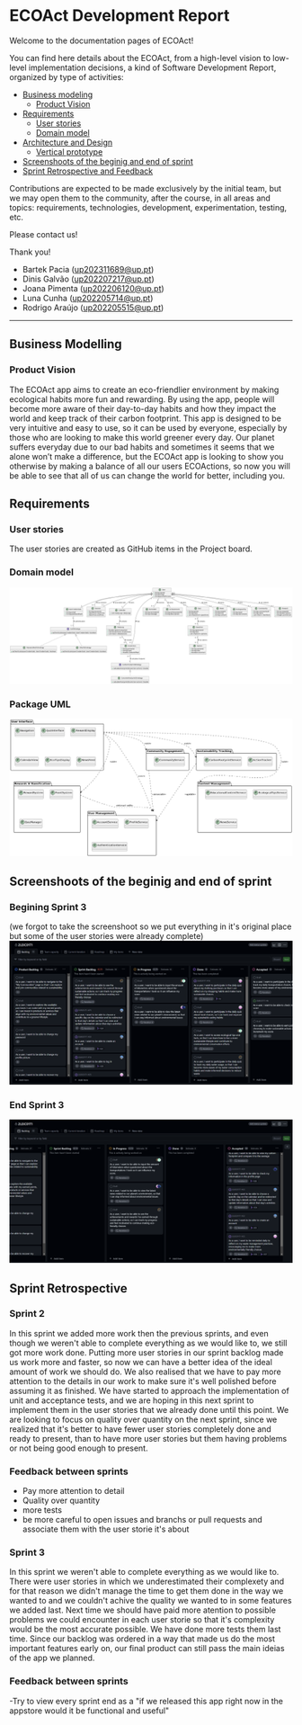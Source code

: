 # ECOAct Development Report

Welcome to the documentation pages of ECOAct!

You can find here details about the ECOAct, from a high-level vision to low-level implementation decisions, a kind of Software Development Report, organized by type of activities:

- [Business modeling](#Business-Modelling)
  - [Product Vision](#Product-Vision)
- [Requirements](#Requirements)
  - [User stories](#User-stories)
  - [Domain model](#Domain-model)
- [Architecture and Design](#Architecture-And-Design)
  - [Vertical prototype](#Vertical-Prototype)
- [Screenshoots of the beginig and end of sprint](#Screenshoots-of-the-beginig-and-end-of-sprint)
- [Sprint Retrospective and Feedback](#Sprint-Retrospective)

Contributions are expected to be made exclusively by the initial team, but we may open them to the community, after the course, in all areas and topics: requirements, technologies, development, experimentation, testing, etc.

Please contact us!

Thank you!

- Bartek Pacia (up202311689@up.pt)
- Dinis Galvão (up202207217@up.pt)
- Joana Pimenta (up202206120@up.pt)
- Luna Cunha (up202205714@up.pt)
- Rodrigo Araújo (up202205515@up.pt)

---

## Business Modelling

### Product Vision

The ECOAct app aims to create an eco-friendlier environment by making ecological habits more fun and rewarding. By using the app, people will become more aware of their day-to-day habits and how they impact the world and keep track of their carbon footprint.
This app is designed to be very intuitive and easy to use, so it can be used by everyone, especially by those who are looking to make this world greener every day.
Our planet suffers everyday due to our bad habits and sometimes it seems that we alone won’t make a difference, but the ECOAct app is looking to show you otherwise by making a balance of all our users ECOActions, so now you will be able to see that all of us can change the world for better, including you.

## Requirements

### User stories

The user stories are created as GitHub items in the Project board.

### Domain model

![](images/domain_modeling.png)

### Package UML
![](images/package_uml.png)


## Screenshoots of the beginig and end of sprint

### Begining Sprint 3
(we forgot to take the screenshoot so we put everything in it's original place but some of the user stories were already complete)
![](images/sprint3_begin.png)

### End Sprint 3
![](images/screenshot_sprint3_end.png)



## Sprint Retrospective

### Sprint 2
In this sprint we added more work then the previous sprints, and even though we weren't able to complete everything as we would like to, we still got more work done. Putting more user stories in our sprint backlog made us work more and faster, so now we can have a better idea of the ideal amount of work we should do. We also realised that we have to pay more attention to the details in our work to make sure it's well polished before assuming it as finished. We have started to approach the implementation of unit and acceptance tests, and we are hoping in this next sprint to implement them in the user stories that we already done until this point. We are looking to focus on quality over quantity on the next sprint, since we realized that it's better to have fewer user stories completely done and ready to present, than to have more user stories but them having problems or not being good enough to present.

### Feedback between sprints
- Pay more attention to detail
- Quality over quantity
- more tests
- be more careful to open issues and branchs or pull requests and associate them with the user storie it's about

### Sprint 3
In this sprint we weren't able to complete everything as we would like to. There were user stories in which we underestimated their complexety and for that reason we didn't manage the time to get them done in the way we wanted to and we couldn't achive the quality we wanted to in some features we added last. Next time we should have paid more atention to possible problems we could encounter in each user storie so that it's complexity would be the most accurate possible. We have done more tests them last time. Since our backlog was ordered in a way that made us do the most important features early on, our final product can still pass the main ideias of the app we planned.

### Feedback between sprints
-Try to view every sprint end as a "if we released this app right now in the appstore would it be functional and useful"






